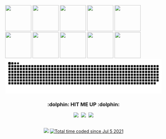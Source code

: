 
<!-- ![header](https://capsule-render.vercel.app/api?type=slice&color=auto&height=150&section=header&text=DongHanKim&fontSize=70&animation=twinkling) -->

<!-- ![LESA-Photoroom png-Photoroom](https://github.com/LESANF/LESANF/assets/54767632/1aa1eb31-1626-4f2c-8b78-1edec107b7c9) -->

<!-- ![header](https://capsule-render.vercel.app/api?type=slice&color=auto&height=200&text=DongHanKim&fontAlign=70&rotate=13&fontAlignY=25&descAlign=70.&descAlignY=44&animation=twinkling) -->

<!-- <h3 align="center">🛠 Tech Stack 🛠</h3>
<div align=center>
<code style="display: inline-flex; justify-content: center; align-items: center;"><img height="20" width="20" src="https://raw.githubusercontent.com/github/explore/80688e429a7d4ef2fca1e82350fe8e3517d3494d/topics/javascript/javascript.png"></code>
<code style="display: inline-flex; justify-content: center; align-items: center;"><img height="20" width="20"  src="https://raw.githubusercontent.com/github/explore/80688e429a7d4ef2fca1e82350fe8e3517d3494d/topics/typescript/typescript.png"></code>
 <code style="display: inline-flex; justify-content: center; align-items: center;"><img height="20" src="https://raw.githubusercontent.com/github/explore/80688e429a7d4ef2fca1e82350fe8e3517d3494d/topics/react/react.png"></code>
 <code style="display: inline-flex; justify-content: center; align-items: center;"><img height="20" width="20"  src="https://image.pngaaa.com/76/6471076-middle.png"></code>
  <code style="display: inline-flex; justify-content: center; align-items: center;"><img height="20" width="20"  src="https://www.styled-components.com/atom.png"></code>
 <code style="display: inline-flex; justify-content: center; align-items: center;"><img height="20" width="20"  src="https://images.velog.io/images/woohm402/post/b895eacd-1a78-4f08-b8a5-822d882807c9/emblem-light-628080660fddb35787ff6c77e97ca43e.svg"></code>
 <code style="display: inline-flex; justify-content: center; align-items: center;"><img height="20" src="https://camo.githubusercontent.com/c84f629d714a6d92d61115db67819ebfc7faddc7ea60bc49fd4c6ea209c04583/68747470733a2f2f696d672e69636f6e73382e636f6d2f636f6c6f722f3234302f3030303030302f6e6f64656a732e706e67"></code>
 <code style="display: inline-flex; justify-content: center; align-items: center;"><img height="20" src="https://yt3.ggpht.com/ytc/AMLnZu_70AHW-GSoPN33aqczubiznslonE0VdNaMU2hG_A=s176-c-k-c0x00ffffff-no-rj"></code>
 <code style="display: inline-flex; justify-content: center; align-items: center;"><img height="20" src="https://www.paulligocki.com/wp-content/uploads/2022/03/MySQLLogo.png"></code>
 </div>
 
 </br>

```JSON
{
  "name": "kim, dong han",
  "position": "frontend developer",
  "tech-stack": {
    "frontend": [
      "typescript",
      "javascript",
      "react",
      "react-query",
      "framer-motion",
      "recoil",
      "styled-components"
    ],
    "backend": ["nodejs", "express"],
    "database": ["mongo", "mysql", "oracle"]
  },
  "motto": "no pain, no gain",
  "love": ["incrementally", "share with others"],
  "hobby": ["toy-project", "algorithm", "fishing", "workout"]
}
```
-->
<!-- <h2>BOJ</h2>

[![Solved.ac Profile](http://mazassumnida.wtf/api/v2/generate_badge?boj=lesacat)](https://solved.ac/lesacat/)
![mazandi profile](http://mazandi.herokuapp.com/api?handle=lesacat&theme=dark) -->


<img src="https://github.com/LESANF/LESANF/assets/54767632/1be14725-8dfb-48b7-8f5c-d9d5a0b92064" width="84" height="84">
<img src="https://github.com/LESANF/LESANF/assets/54767632/94429207-0b31-4a99-b761-9a166e83c830" width="84" height="84">
<img src="https://github.com/LESANF/LESANF/assets/54767632/94429207-0b31-4a99-b761-9a166e83c830" width="84" height="84">
<img src="https://github.com/LESANF/LESANF/assets/54767632/94429207-0b31-4a99-b761-9a166e83c830" width="84" height="84">
<img src="https://github.com/LESANF/LESANF/assets/54767632/94429207-0b31-4a99-b761-9a166e83c830" width="84" height="84">
<img src="https://github.com/LESANF/LESANF/assets/54767632/94429207-0b31-4a99-b761-9a166e83c830" width="84" height="84">
<img src="https://github.com/LESANF/LESANF/assets/54767632/94429207-0b31-4a99-b761-9a166e83c830" width="84" height="84">
<img src="https://github.com/LESANF/LESANF/assets/54767632/94429207-0b31-4a99-b761-9a166e83c830" width="84" height="84">
<img src="https://github.com/LESANF/LESANF/assets/54767632/94429207-0b31-4a99-b761-9a166e83c830" width="84" height="84">
<img src="https://github.com/LESANF/LESANF/assets/54767632/94429207-0b31-4a99-b761-9a166e83c830" width="84" height="84">

<img src="https://github.com/LESANF/snk/blob/output/only-svg/github-contribution-grid-snake-sonic-dark.svg" alt="snake">


<h3 align="center"> :dolphin: HIT ME UP :dolphin: </h3>
<p align="center">
  <a href="https://velog.io/@lesacat94"><img src="https://img.shields.io/badge/Velog-11B48A?style=flat-square&logo=Vimeo&logoColor=white&link=https://velog.io/@lesacat94"/></a>&nbsp
  <a href="https://www.instagram.com/lesawfe/"><img src="https://img.shields.io/badge/Instagram-E4405F?style=flat-square&logo=Instagram&logoColor=white&link=https://www.instagram.com/lesawfe/"/></a>&nbsp
  <a href="https://www.linkedin.com/in/lesacat/"><img src="https://img.shields.io/badge/-LinkedIn-blue?style=flat-square&logo=Linkedin&logoColor=white&link=https://www.linkedin.com/in/lesacat/"/></a>
</p>

<br/>

<div align=center>
<a href="https://hits.seeyoufarm.com"><img src="https://hits.seeyoufarm.com/api/count/incr/badge.svg?url=https%3A%2F%2Fgithub.com%2FLESANF%2Fhit-counter&count_bg=%23A0C4CD&title_bg=%23C4AAAA&icon=&icon_color=%23E7E7E7&title=hits&edge_flat=false"/></a>
  <a href="https://wakatime.com/@04362434-85e7-411f-82a8-b2d3dc646319"><img src="https://wakatime.com/badge/user/04362434-85e7-411f-82a8-b2d3dc646319.svg" alt="Total time coded since Jul 5 2021" /></a>
</div>
